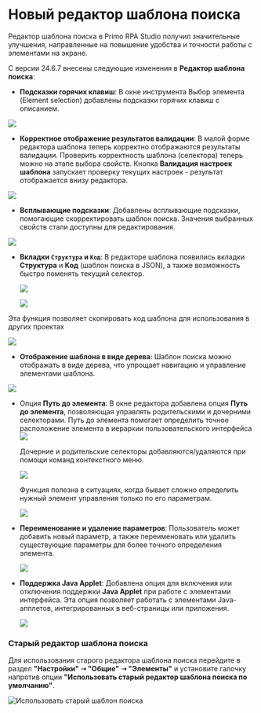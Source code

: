 # Новый редактор шаблона поиска

Редактор шаблона поиска в Primo RPA Studio получил значительные улучшения, направленные на повышение удобства и точности работы с элементами на экране.

С версии 24.6.7 внесены следующие изменения в **Редактор шаблона поиска**:

  * **Подсказки горячих клавиш**:
В окне инструмента Выбор элемента (Element selection) добавлены подсказки горячих клавиш с описанием.
  
![](<../../../.gitbook/assets/picker-3.png>)

  * **Корректное отображение результатов валидации**:
В малой форме редактора шаблона теперь корректно отображаются результаты валидации. Проверить корректность шаблона (селектора) теперь можно на этапе выбора свойств. 
Кнопка **Валидация настроек шаблона** запускает проверку текущих настроек - результат отображается внизу редактора. 

![](<../../../.gitbook/assets1/validation.png>)  
   
* **Всплывающие подсказки**:
Добавлены всплывающие подсказки, помогающие скорректировать шаблон поиска. Значения выбранных свойств стали доступны для редактирования.
  
![](<../../../.gitbook/assets/edit-value-in-pattern-editor.png>)

* **Вкладки `Структура` и `Код`**:
В редакторе шаблона появились вкладки **Структура** и **Код** (шаблон поиска в JSON), а также возможность быстро поменять текущий селектор. 

  ![](<../../../.gitbook/assets/structure-tub-in-editor.png>)


  ![](<../../../.gitbook/assets1/code.png>)

Эта функция позволяет скопировать код шаблона для использования в других проектах

  ![](<../../../.gitbook/assets1/copecode.png>)

* **Отображение шаблона в виде дерева**:
Шаблон поиска можно отображать в виде дерева, что упрощает навигацию и управление элементами шаблона.

 ![](<../../../.gitbook/assets1/as_tree.png>)

* Опция **Путь до элемента**:
В окне редактора добавлена опция **Путь до элемента**, позволяющая управлять родительскими и дочерними селекторами. Путь до элемента помогает определить точное расположение элемента в иерархии пользовательского интерфейса
  ![](<../../../.gitbook/assets/button-path-to-element-in-editor-pattern.png>)

  Дочерние и родительские селекторы добавляются/удаляются при помощи команд контекстного меню.

  ![](<../../../.gitbook/assets/daughter-selector-context-menu.png>)

  Функция полезна в ситуациях, когда бывает сложно определить нужный элемент управления только по его параметрам.

  ![](<../../../.gitbook/assets/parameters-daughter-selector.png>)

* **Переименование и удаление параметров**:
Пользователь может добавить новый параметр, а также переименовать или удалить существующие параметры для более точного определения элемента.

  ![](<../../../.gitbook/assets1/deleteparam.png>)

* **Поддержка Java Applet**:
Добавлена опция для включения или отключения поддержки **Java Applet** при работе с элементами интерфейса. Эта опция позволяет работать с элементами Java-апплетов, интегрированных в веб-страницы или приложения.


  ![](<../../../.gitbook/assets1/par_javaapplet.png>)

### Старый редактор шаблона поиска

Для использования старого редактора шаблона поиска перейдите в раздел **"Настройки" ➝ "Общие" ➝ "Элементы"** и установите галочку напротив опции **"Использовать старый редактор шаблона поиска по умолчанию"**.

 ![Использовать старый шаблон поиска](<../../../.gitbook/assets1/use_old_patt.png>)



